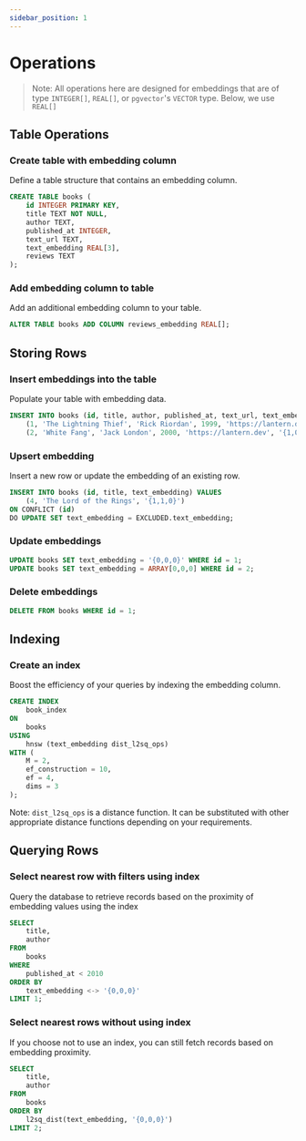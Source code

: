 ```yaml
---
sidebar_position: 1
---
```

# Operations


> Note: All operations here are designed for embeddings that are of type `INTEGER[]`, `REAL[]`, or `pgvector`'s `VECTOR` type. Below, we use `REAL[]`

## Table Operations

### Create table with embedding column

Define a table structure that contains an embedding column.


```sql
CREATE TABLE books (
    id INTEGER PRIMARY KEY,
    title TEXT NOT NULL,
    author TEXT,
    published_at INTEGER,
    text_url TEXT,
    text_embedding REAL[3],
    reviews TEXT
);
```

### Add embedding column to table
Add an additional embedding column to your table.
```sql
ALTER TABLE books ADD COLUMN reviews_embedding REAL[];
```

## Storing Rows

### Insert embeddings into the table
Populate your table with embedding data.
```sql
INSERT INTO books (id, title, author, published_at, text_url, text_embedding, reviews) VALUES
    (1, 'The Lightning Thief', 'Rick Riordan', 1999, 'https://lantern.dev', '{0,0,1}', NULL),
    (2, 'White Fang', 'Jack London', 2000, 'https://lantern.dev', '{1,0,1}', 'Good');
```

### Upsert embedding
Insert a new row or update the embedding of an existing row.
```sql
INSERT INTO books (id, title, text_embedding) VALUES
    (4, 'The Lord of the Rings', '{1,1,0}')
ON CONFLICT (id)
DO UPDATE SET text_embedding = EXCLUDED.text_embedding;
```

### Update embeddings
```sql
UPDATE books SET text_embedding = '{0,0,0}' WHERE id = 1;
UPDATE books SET text_embedding = ARRAY[0,0,0] WHERE id = 2;
```

### Delete embeddings
```sql
DELETE FROM books WHERE id = 1;
```

## Indexing

### Create an index
Boost the efficiency of your queries by indexing the embedding column.
```sql
CREATE INDEX
    book_index
ON
    books
USING
    hnsw (text_embedding dist_l2sq_ops)
WITH (
    M = 2,
    ef_construction = 10,
    ef = 4,
    dims = 3
);
```
Note: `dist_l2sq_ops` is a distance function. It can be substituted with other appropriate distance functions depending on your requirements.

## Querying Rows

### Select nearest row with filters using index
Query the database to retrieve records based on the proximity of embedding values using the index
```sql
SELECT
    title,
    author
FROM
    books
WHERE
    published_at < 2010
ORDER BY
    text_embedding <-> '{0,0,0}'
LIMIT 1;
```

### Select nearest rows without using index
If you choose not to use an index, you can still fetch records based on embedding proximity.
```sql
SELECT
    title,
    author
FROM
    books
ORDER BY
    l2sq_dist(text_embedding, '{0,0,0}')
LIMIT 2;
```
